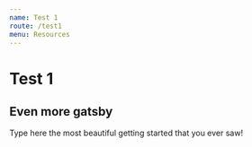 ```yaml
---
name: Test 1
route: /test1
menu: Resources
---
```

# Test 1
## Even more gatsby
Type here the most beautiful getting started that you ever saw!
